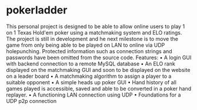 # pokerladder
This personal project is designed to be able to allow online users to play 1 on 1 Texas Hold'em poker using a matchmaking system and ELO ratings. 
The project is still in development and he next milestone is to move the game from only being able to be played on LAN to online via UDP holepunching.
Protected information such as connection strings and passwords have been omitted from the source code.
Features:
• A login GUI with backend connection to a remote MySQL database
• An ELO rank displayed on the matchmaking GUI and soon to be displayed on the website on a leader board
• A matchmaking algorithm to assign a player to a suitable opponent
• A simple heads up poker GUI
• Hand history of all games played is accessible, saved and able to be converted in a poker hand replayer.
• A functioning LAN connection using UDP
• Foundations for a UDP p2p connection
